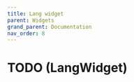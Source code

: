 ```yaml
---
title: Lang widget
parent: Widgets
grand_parent: Documentation
nav_order: 8
---
```


# TODO (LangWidget)

